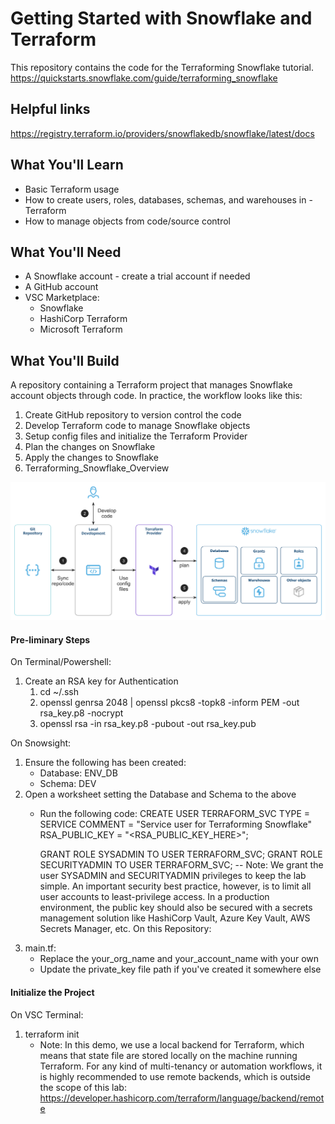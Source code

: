 # Getting Started with Snowflake and Terraform

This repository contains the code for the Terraforming Snowflake tutorial.
https://quickstarts.snowflake.com/guide/terraforming_snowflake

## Helpful links
https://registry.terraform.io/providers/snowflakedb/snowflake/latest/docs

## What You'll Learn
- Basic Terraform usage
- How to create users, roles, databases, schemas, and warehouses in - Terraform
- How to manage objects from code/source control

## What You'll Need
- A Snowflake account - create a trial account if needed
- A GitHub account
- VSC Marketplace:
    - Snowflake
    - HashiCorp Terraform
    - Microsoft Terraform

## What You'll Build
A repository containing a Terraform project that manages Snowflake account objects through code. In practice, the workflow looks like this:
1. Create GitHub repository to version control the code
2. Develop Terraform code to manage Snowflake objects
3. Setup config files and initialize the Terraform Provider
4. Plan the changes on Snowflake
5. Apply the changes to Snowflake
6. Terraforming_Snowflake_Overview

![alt text](image.png)


#### Pre-liminary Steps
On Terminal/Powershell:
1. Create an RSA key for Authentication
    1. cd ~/.ssh
    2. openssl genrsa 2048 | openssl pkcs8 -topk8 -inform PEM -out rsa_key.p8 -nocrypt
    3. openssl rsa -in rsa_key.p8 -pubout -out rsa_key.pub

On Snowsight:
1. Ensure the following has been created:
    - Database: ENV_DB
    - Schema: DEV
2. Open a worksheet setting the Database and Schema to the above
    - Run the following code:
        CREATE USER TERRAFORM_SVC
            TYPE = SERVICE
            COMMENT = "Service user for Terraforming Snowflake"
            RSA_PUBLIC_KEY = "<RSA_PUBLIC_KEY_HERE>";

        GRANT ROLE SYSADMIN TO USER TERRAFORM_SVC;
        GRANT ROLE SECURITYADMIN TO USER TERRAFORM_SVC;
        -- Note: We grant the user SYSADMIN and SECURITYADMIN privileges to keep the lab simple. An important security best practice, however, is to limit all user accounts to least-privilege access. In a production environment, the public key should also be secured with a secrets management solution like HashiCorp Vault, Azure Key Vault, AWS Secrets Manager, etc.
On this Repository:
1. main.tf: 
    - Replace the your_org_name and your_account_name with your own
    - Update the private_key file path if you've created it somewhere else

#### Initialize the Project
On VSC Terminal: 
1. terraform init
    - Note: In this demo, we use a local backend for Terraform, which means that state file are stored locally on the machine running Terraform. For any kind of multi-tenancy or automation workflows, it is highly recommended to use remote backends, which is outside the scope of this lab: https://developer.hashicorp.com/terraform/language/backend/remote
  